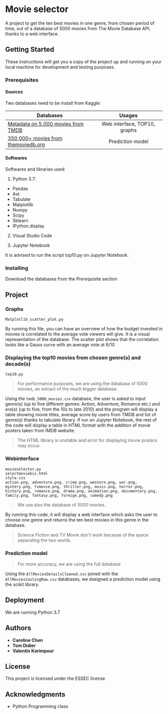 # Movie selector

A project to get the ten best movies in one genre, from chosen period of time, out of a database of 5000 movies from The Movie Database API, thanks to a web interface.

## Getting Started

These instructions will get you a copy of the project up and running on your local machine for development and testing purposes. 

### Prerequisites
#### Sources
Two databases need to be install from Kaggle:

| Databases     | Usages        
| ------------- |:-------------:| 
| [Metadata on 5,000 movies from TMDB](https://www.kaggle.com/tmdb/tmdb-movie-metadata)    | Web interface, TOP10, graphs | 
| [350 000+ movies from themoviedb.org](https://www.kaggle.com/stephanerappeneau/350-000-movies-from-themoviedborg)      | Prediction model      | 

#### Softwares
Softwares and libraries used:

1. Python 3.7:
* Pandas
* Ast
* Tabulate
* Matplotlib
* Numpy
* Scipy
* Sklearn
* IPython.display

2. Visual Studio Code

3. Jupyter Notebook

It is advised to run the script top10.py on Jupyter Notebook.

### Installing

Download the databases from the Prerequisite section

## Project
### Graphs

```
Matplotlib_scatter_plot.py
```
By running this file, you can have an overview of how the budget invested in movies is correlated to the average vote viewers will give. It is a visual representation of the database. The scatter plot shows that the correlation looks like a Gauss curve with an average vote at 6/10

### Displaying the top10 movies from chosen genre(s) and decade(s) 
```
top10.py 
```
> For performance purposes, we are using the database of 5000 movies, an extract of the much bigger database.

Using the `tmdb_5000_movies.csv` database, the user is asked to input genre(s) (up to five different genres: Action, Adventure, Romance etc.) and era(s) (up to five, from the 10s to late 2010) and the program will display a table showing movie titles, average score by users from TMDB and list of genre(s) thanks to tabulate library.
If run on Jupyter Notebook, the rest of the code will display a table in HTML format with the addition of movie posters taken from IMDB website.

> The HTML library is unstable and error for displaying movie posters may occur.

### Webinterface
```
movieselector.py
selectmoviebis.html
style.css
action.png, adventure.png, crime.png, western.png, war.png, mystery.png, tvmovie.png, thriller.png, music.png, horror.png, history.png, romance.png, drama.png, animation.png, documentary.png, family.png, fantasy.png, foreign.png, comedy.png
```
> We use also the database of 5000 movies.

By running this code, it will display a web interface which asks the user to choose one genre and returns the ten best movies in this genre in the database.

> Science Fiction and TV Movie don't work because of the space separating the two words.

### Prediction model

> For more accuracy, we are using the full database

Using the `AllMoviesDetailsCleaned.csv` joined with the `AllMoviesCastingRaw.csv` databases, we dseigned a prediction model using the scikit library.

## Deployment

We are running Python 3.7


## Authors

* **Caroline Chen** 
* **Tom Didier** 
* **Valentin Karimpour** 

## License

This project is licensed under the ESSEC license

## Acknowledgments

* Python Programming class



